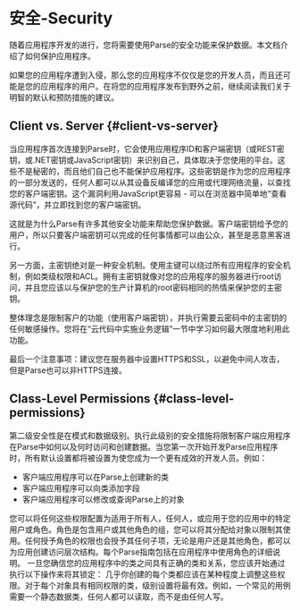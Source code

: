 # 安全-Security

随着应用程序开发的进行，您将需要使用Parse的安全功能来保护数据。本文档介绍了如何保护应用程序。

如果您的应用程序遭到入侵，那么您的应用程序不仅仅是您的开发人员，而且还可能是您的应用程序的用户。在将您的应用程序发布到野外之前，继续阅读我们关于明智的默认和预防措施的建议。

## Client vs. Server {#client-vs-server}

当应用程序首次连接到Parse时，它会使用应用程序ID和客户端密钥（或REST密钥，或.NET密钥或JavaScript密钥）来识别自己，具体取决于您使用的平台。这些不是秘密的，而且他们自己也不能保护应用程序。这些密钥是作为您的应用程序的一部分发送的，任何人都可以从其设备反编译您的应用或代理网络流量，以查找您的客户端密钥。这个漏洞利用JavaScript更容易 - 可以在浏览器中简单地“查看源代码”，并立即找到您的客户端密钥。

这就是为什么Parse有许多其他安全功能来帮助您保护数据。客户端密钥给予您的用户，所以只要客户端密钥可以完成的任何事情都可以由公众，甚至是恶意黑客进行。

另一方面，主密钥绝对是一种安全机制。使用主键可以绕过所有应用程序的安全机制，例如类级权限和ACL。拥有主密钥就像对您的应用程序的服务器进行root访问，并且您应该以与保护您的生产计算机的root密码相同的热情来保护您的主密钥。

整体理念是限制客户的功能（使用客户端密钥），并执行需要云密码中的主密钥的任何敏感操作。您将在“云代码中实施业务逻辑”一节中学习如何最大限度地利用此功能。

最后一个注意事项：建议您在服务器中设置HTTPS和SSL，以避免中间人攻击，但是Parse也可以非HTTPS连接。

## Class-Level Permissions {#class-level-permissions}

第二级安全性是在模式和数据级别。执行此级别的安全措施将限制客户端应用程序在Parse中如何以及何时访问和创建数据。当您第一次开始开发Parse应用程序时，所有默认设置都将被设置为使您成为一个更有成效的开发人员。例如：

- 客户端应用程序可以在Parse上创建新的类
- 客户端应用程序可以向类添加字段
- 客户端应用程序可以修改或查询Parse上的对象

您可以将任何这些权限配置为适用于所有人，任何人，或应用于您的应用中的特定用户或角色。角色是包含用户或其他角色的组，您可以将其分配给对象以限制其使用。任何授予角色的权限也会授予其任何子项，无论是用户还是其他角色，都可以为应用创建访问层次结构。每个Parse指南包括在应用程序中使用角色的详细说明。
一旦您确信您的应用程序中的类之间具有正确的类和关系，您应该开始通过执行以下操作来将其锁定：
几乎你创建的每个类都应该在某种程度上调整这些权限。对于每个对象具有相同权限的类，级别设置将最有效。例如，一个常见的用例需要一个静态数据类，任何人都可以读取，而不是由任何人写。
